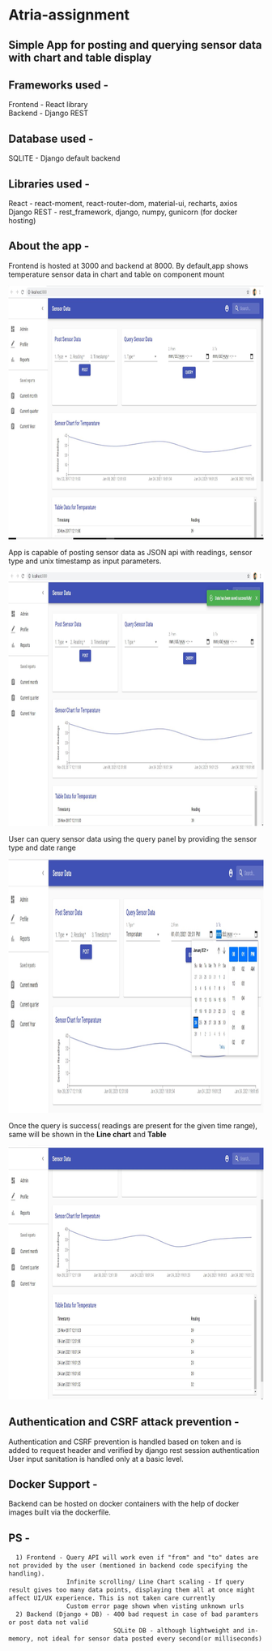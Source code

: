 # Atria-assignment

## Simple App for posting and querying sensor data with chart and table display

## Frameworks used - 
  Frontend - React library  
  Backend - Django REST
  
## Database used - 
  SQLITE - Django default backend
  
## Libraries used - 
  React - react-moment, react-router-dom, material-ui, recharts, axios  
  Django REST - rest_framework, django, numpy, gunicorn (for docker hosting)

## About the app - 
  Frontend is hosted at 3000 and backend at 8000. By default,app shows temperature sensor data in chart and table on component mount
  <div align="center">
    <img src="https://github.com/Athul8raj/Atria-assignment/blob/main/images/app_screenshot.JPG" width="1000px" height="500px"</img> 
</div>  

  App is capable of posting sensor data as JSON api with readings, sensor type and unix timestamp as input parameters.
  <div align="center">
    <img src="https://github.com/Athul8raj/Atria-assignment/blob/main/images/post_save_success.JPG" width="1000px" height="500px"</img> 
</div>  

  User can query sensor data using the query panel by providing the sensor type and date range
  <div align="center">
    <img src="https://github.com/Athul8raj/Atria-assignment/blob/main/images/query%20request.jpg" width="1000px" height="500px"</img> 
</div>  

  Once the query is success( readings are present for the given time range), same will be shown in the <b>Line chart</b> and <b>Table</b>  
  <div align="center">
    <img src="https://github.com/Athul8raj/Atria-assignment/blob/main/images/table%20and%20chart.JPG" width="1000px" height="500px"</img> 
</div> 
  
  ## Authentication and CSRF attack prevention -
   Authentication and CSRF prevention is handled based on token and is added to request header and verified by django rest session authentication
   User input sanitation is handled only at a basic level.
   
  ## Docker Support - 
  Backend can be hosted on docker containers with the help of docker images built via the dockerfile. 
  
  ## PS -
      1) Frontend - Query API will work even if "from" and "to" dates are not provided by the user (mentioned in backend code specifying the handling).
                    Infinite scrolling/ Line Chart scaling - If query result gives too many data points, displaying them all at once might affect UI/UX experience. This is not taken care currently
                    Custom error page shown when visting unknown urls
      2) Backend (Django + DB) - 400 bad request in case of bad paramters or post data not valid
                                 SQLite DB - although lightweight and in-memory, not ideal for sensor data posted every second(or milliseconds)
                                 
    
  
